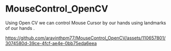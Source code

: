# MouseControl_OpenCV
Using Open CV we can control Mouse Cursor by our hands using landmarks of our hands . 


https://github.com/aravinthpm77/MouseControl_OpenCV/assets/110657801/3074580d-39ce-4fcf-ae4e-0bb75eda6eea

